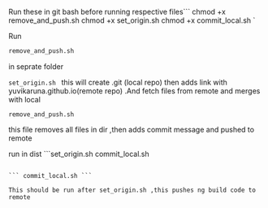 Run these in git bash before running respective files```
chmod +x remove_and_push.sh
chmod +x set_origin.sh
chmod +x commit_local.sh
`

Run
 ```set_origin.sh 
remove_and_push.sh
```
in seprate folder

```set_origin.sh ```
this will create .git (local repo) then adds link with yuvikaruna.github.io(remote repo) .And fetch files from remote and merges with local


```remove_and_push.sh ```

this file removes all files in dir ,then adds commit message and pushed to remote


run  in dist ```set_origin.sh 
commit_local.sh
```

``` commit_local.sh ``` 

This should be run after set_origin.sh ,this pushes ng build code to remote

